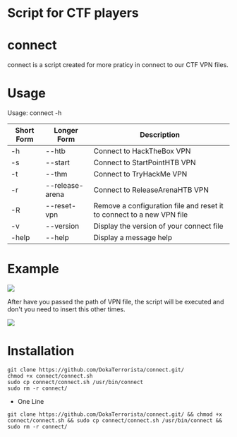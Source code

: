 # Script for CTF players
# connect

connect is a script created for more praticy in connect to our CTF VPN files.

# Usage

Usage: connect -h

| Short Form | Longer Form | Description |
| ---------- | ----------- | ----------- |
| -h | --htb |   Connect to HackTheBox VPN |
| -s | --start | Connect to StartPointHTB VPN |
| -t | --thm |   Connect to TryHackMe VPN |
| -r | --release-arena | Connect to ReleaseArenaHTB VPN |
| -R | --reset-vpn | Remove a configuration file and reset it to connect to a new VPN file |
| -v | --version | Display the version of your connect file |
| -help | --help | Display a message help |

# Example

<img src="https://user-images.githubusercontent.com/83892184/162573615-eefc6c97-e31f-4ab4-9ff7-79247aab3d36.png">

After have you passed the path of VPN file, the script will be executed and don't you need to insert this other times.

<img src="https://user-images.githubusercontent.com/83892184/162573724-588c48c9-08b5-43f3-977b-343ad7df10e6.png">

# Installation

```
git clone https://github.com/DokaTerrorista/connect.git/
chmod +x connect/connect.sh
sudo cp connect/connect.sh /usr/bin/connect
sudo rm -r connect/
```

- One Line

```
git clone https://github.com/DokaTerrorista/connect.git/ && chmod +x connect/connect.sh && sudo cp connect/connect.sh /usr/bin/connect && sudo rm -r connect/
```
